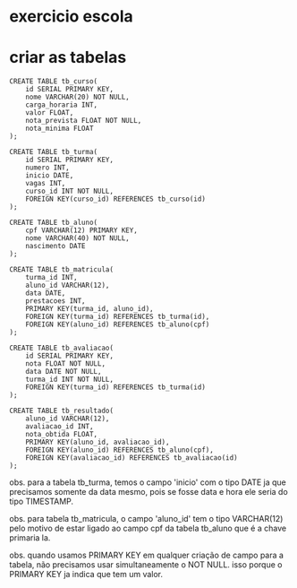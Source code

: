 # exercicio escola

# criar as tabelas

```
CREATE TABLE tb_curso(
	id SERIAL PRIMARY KEY,
	nome VARCHAR(20) NOT NULL,
	carga_horaria INT,
	valor FLOAT,
	nota_prevista FLOAT NOT NULL,
	nota_minima FLOAT
);

CREATE TABLE tb_turma(
	id SERIAL PRIMARY KEY,
	numero INT,
	inicio DATE,
	vagas INT,
	curso_id INT NOT NULL,
	FOREIGN KEY(curso_id) REFERENCES tb_curso(id)
);

CREATE TABLE tb_aluno(
	cpf VARCHAR(12) PRIMARY KEY,
	nome VARCHAR(40) NOT NULL,
	nascimento DATE
);

CREATE TABLE tb_matricula(
	turma_id INT,
	aluno_id VARCHAR(12),
	data DATE,
	prestacoes INT,
	PRIMARY KEY(turma_id, aluno_id),
	FOREIGN KEY(turma_id) REFERENCES tb_turma(id),
	FOREIGN KEY(aluno_id) REFERENCES tb_aluno(cpf)
);

CREATE TABLE tb_avaliacao(
	id SERIAL PRIMARY KEY,
	nota FLOAT NOT NULL,
	data DATE NOT NULL,
	turma_id INT NOT NULL,
	FOREIGN KEY(turma_id) REFERENCES tb_turma(id)
);

CREATE TABLE tb_resultado(
	aluno_id VARCHAR(12),
	avaliacao_id INT,
	nota_obtida FLOAT,
	PRIMARY KEY(aluno_id, avaliacao_id),
	FOREIGN KEY(aluno_id) REFERENCES tb_aluno(cpf),
	FOREIGN KEY(avaliacao_id) REFERENCES tb_avaliacao(id)
);
```

obs. para a tabela tb_turma, temos o campo 'inicio' com o tipo DATE ja que precisamos somente da data mesmo, pois se fosse data e hora ele seria do tipo TIMESTAMP.

obs. para tabela tb_matricula, o campo 'aluno_id' tem o tipo VARCHAR(12) pelo motivo de estar ligado ao campo cpf da tabela tb_aluno que é a chave primaria la.

obs. quando usamos PRIMARY KEY em qualquer criação de campo para a tabela, não precisamos usar simultaneamente o NOT NULL. isso porque o PRIMARY KEY ja indica que tem um valor.


